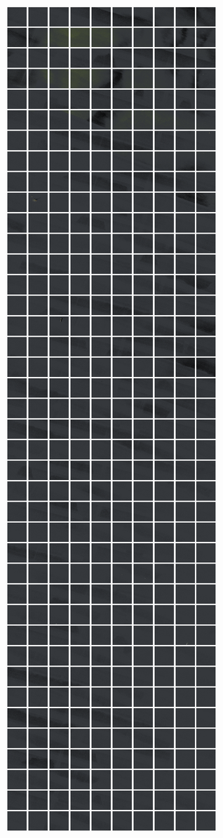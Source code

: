 <html>
<div>
<img src="https://github.com/HakkaTjakka/NL_TILE_MAP/blob/main/18/628/-1066/r.6280.-10660.png" height="44" width="44">
<img src="https://github.com/HakkaTjakka/NL_TILE_MAP/blob/main/18/628/-1066/r.6281.-10660.png" height="44" width="44">
<img src="https://github.com/HakkaTjakka/NL_TILE_MAP/blob/main/18/628/-1066/r.6282.-10660.png" height="44" width="44">
<img src="https://github.com/HakkaTjakka/NL_TILE_MAP/blob/main/18/628/-1066/r.6283.-10660.png" height="44" width="44">
<img src="https://github.com/HakkaTjakka/NL_TILE_MAP/blob/main/18/628/-1066/r.6284.-10660.png" height="44" width="44">
<img src="https://github.com/HakkaTjakka/NL_TILE_MAP/blob/main/18/628/-1066/r.6285.-10660.png" height="44" width="44">
<img src="https://github.com/HakkaTjakka/NL_TILE_MAP/blob/main/18/628/-1066/r.6286.-10660.png" height="44" width="44">
<img src="https://github.com/HakkaTjakka/NL_TILE_MAP/blob/main/18/628/-1066/r.6287.-10660.png" height="44" width="44">
<img src="https://github.com/HakkaTjakka/NL_TILE_MAP/blob/main/18/628/-1066/r.6288.-10660.png" height="44" width="44">
<img src="https://github.com/HakkaTjakka/NL_TILE_MAP/blob/main/18/628/-1066/r.6289.-10660.png" height="44" width="44">
<img src="https://github.com/HakkaTjakka/NL_TILE_MAP/blob/main/18/629/-1066/r.6290.-10660.png" height="44" width="44">
<img src="https://github.com/HakkaTjakka/NL_TILE_MAP/blob/main/18/629/-1066/r.6291.-10660.png" height="44" width="44">
<img src="https://github.com/HakkaTjakka/NL_TILE_MAP/blob/main/18/629/-1066/r.6292.-10660.png" height="44" width="44">
<img src="https://github.com/HakkaTjakka/NL_TILE_MAP/blob/main/18/629/-1066/r.6293.-10660.png" height="44" width="44">
<img src="https://github.com/HakkaTjakka/NL_TILE_MAP/blob/main/18/629/-1066/r.6294.-10660.png" height="44" width="44">
<img src="https://github.com/HakkaTjakka/NL_TILE_MAP/blob/main/18/629/-1066/r.6295.-10660.png" height="44" width="44">
<img src="https://github.com/HakkaTjakka/NL_TILE_MAP/blob/main/18/629/-1066/r.6296.-10660.png" height="44" width="44">
<img src="https://github.com/HakkaTjakka/NL_TILE_MAP/blob/main/18/629/-1066/r.6297.-10660.png" height="44" width="44">
<img src="https://github.com/HakkaTjakka/NL_TILE_MAP/blob/main/18/629/-1066/r.6298.-10660.png" height="44" width="44">
<img src="https://github.com/HakkaTjakka/NL_TILE_MAP/blob/main/18/629/-1066/r.6299.-10660.png" height="44" width="44">
<br>
<img src="https://github.com/HakkaTjakka/NL_TILE_MAP/blob/main/18/628/-1066/r.6280.-10659.png" height="44" width="44">
<img src="https://github.com/HakkaTjakka/NL_TILE_MAP/blob/main/18/628/-1066/r.6281.-10659.png" height="44" width="44">
<img src="https://github.com/HakkaTjakka/NL_TILE_MAP/blob/main/18/628/-1066/r.6282.-10659.png" height="44" width="44">
<img src="https://github.com/HakkaTjakka/NL_TILE_MAP/blob/main/18/628/-1066/r.6283.-10659.png" height="44" width="44">
<img src="https://github.com/HakkaTjakka/NL_TILE_MAP/blob/main/18/628/-1066/r.6284.-10659.png" height="44" width="44">
<img src="https://github.com/HakkaTjakka/NL_TILE_MAP/blob/main/18/628/-1066/r.6285.-10659.png" height="44" width="44">
<img src="https://github.com/HakkaTjakka/NL_TILE_MAP/blob/main/18/628/-1066/r.6286.-10659.png" height="44" width="44">
<img src="https://github.com/HakkaTjakka/NL_TILE_MAP/blob/main/18/628/-1066/r.6287.-10659.png" height="44" width="44">
<img src="https://github.com/HakkaTjakka/NL_TILE_MAP/blob/main/18/628/-1066/r.6288.-10659.png" height="44" width="44">
<img src="https://github.com/HakkaTjakka/NL_TILE_MAP/blob/main/18/628/-1066/r.6289.-10659.png" height="44" width="44">
<img src="https://github.com/HakkaTjakka/NL_TILE_MAP/blob/main/18/629/-1066/r.6290.-10659.png" height="44" width="44">
<img src="https://github.com/HakkaTjakka/NL_TILE_MAP/blob/main/18/629/-1066/r.6291.-10659.png" height="44" width="44">
<img src="https://github.com/HakkaTjakka/NL_TILE_MAP/blob/main/18/629/-1066/r.6292.-10659.png" height="44" width="44">
<img src="https://github.com/HakkaTjakka/NL_TILE_MAP/blob/main/18/629/-1066/r.6293.-10659.png" height="44" width="44">
<img src="https://github.com/HakkaTjakka/NL_TILE_MAP/blob/main/18/629/-1066/r.6294.-10659.png" height="44" width="44">
<img src="https://github.com/HakkaTjakka/NL_TILE_MAP/blob/main/18/629/-1066/r.6295.-10659.png" height="44" width="44">
<img src="https://github.com/HakkaTjakka/NL_TILE_MAP/blob/main/18/629/-1066/r.6296.-10659.png" height="44" width="44">
<img src="https://github.com/HakkaTjakka/NL_TILE_MAP/blob/main/18/629/-1066/r.6297.-10659.png" height="44" width="44">
<img src="https://github.com/HakkaTjakka/NL_TILE_MAP/blob/main/18/629/-1066/r.6298.-10659.png" height="44" width="44">
<img src="https://github.com/HakkaTjakka/NL_TILE_MAP/blob/main/18/629/-1066/r.6299.-10659.png" height="44" width="44">
<br>
<img src="https://github.com/HakkaTjakka/NL_TILE_MAP/blob/main/18/628/-1066/r.6280.-10658.png" height="44" width="44">
<img src="https://github.com/HakkaTjakka/NL_TILE_MAP/blob/main/18/628/-1066/r.6281.-10658.png" height="44" width="44">
<img src="https://github.com/HakkaTjakka/NL_TILE_MAP/blob/main/18/628/-1066/r.6282.-10658.png" height="44" width="44">
<img src="https://github.com/HakkaTjakka/NL_TILE_MAP/blob/main/18/628/-1066/r.6283.-10658.png" height="44" width="44">
<img src="https://github.com/HakkaTjakka/NL_TILE_MAP/blob/main/18/628/-1066/r.6284.-10658.png" height="44" width="44">
<img src="https://github.com/HakkaTjakka/NL_TILE_MAP/blob/main/18/628/-1066/r.6285.-10658.png" height="44" width="44">
<img src="https://github.com/HakkaTjakka/NL_TILE_MAP/blob/main/18/628/-1066/r.6286.-10658.png" height="44" width="44">
<img src="https://github.com/HakkaTjakka/NL_TILE_MAP/blob/main/18/628/-1066/r.6287.-10658.png" height="44" width="44">
<img src="https://github.com/HakkaTjakka/NL_TILE_MAP/blob/main/18/628/-1066/r.6288.-10658.png" height="44" width="44">
<img src="https://github.com/HakkaTjakka/NL_TILE_MAP/blob/main/18/628/-1066/r.6289.-10658.png" height="44" width="44">
<img src="https://github.com/HakkaTjakka/NL_TILE_MAP/blob/main/18/629/-1066/r.6290.-10658.png" height="44" width="44">
<img src="https://github.com/HakkaTjakka/NL_TILE_MAP/blob/main/18/629/-1066/r.6291.-10658.png" height="44" width="44">
<img src="https://github.com/HakkaTjakka/NL_TILE_MAP/blob/main/18/629/-1066/r.6292.-10658.png" height="44" width="44">
<img src="https://github.com/HakkaTjakka/NL_TILE_MAP/blob/main/18/629/-1066/r.6293.-10658.png" height="44" width="44">
<img src="https://github.com/HakkaTjakka/NL_TILE_MAP/blob/main/18/629/-1066/r.6294.-10658.png" height="44" width="44">
<img src="https://github.com/HakkaTjakka/NL_TILE_MAP/blob/main/18/629/-1066/r.6295.-10658.png" height="44" width="44">
<img src="https://github.com/HakkaTjakka/NL_TILE_MAP/blob/main/18/629/-1066/r.6296.-10658.png" height="44" width="44">
<img src="https://github.com/HakkaTjakka/NL_TILE_MAP/blob/main/18/629/-1066/r.6297.-10658.png" height="44" width="44">
<img src="https://github.com/HakkaTjakka/NL_TILE_MAP/blob/main/18/629/-1066/r.6298.-10658.png" height="44" width="44">
<img src="https://github.com/HakkaTjakka/NL_TILE_MAP/blob/main/18/629/-1066/r.6299.-10658.png" height="44" width="44">
<br>
<img src="https://github.com/HakkaTjakka/NL_TILE_MAP/blob/main/18/628/-1066/r.6280.-10657.png" height="44" width="44">
<img src="https://github.com/HakkaTjakka/NL_TILE_MAP/blob/main/18/628/-1066/r.6281.-10657.png" height="44" width="44">
<img src="https://github.com/HakkaTjakka/NL_TILE_MAP/blob/main/18/628/-1066/r.6282.-10657.png" height="44" width="44">
<img src="https://github.com/HakkaTjakka/NL_TILE_MAP/blob/main/18/628/-1066/r.6283.-10657.png" height="44" width="44">
<img src="https://github.com/HakkaTjakka/NL_TILE_MAP/blob/main/18/628/-1066/r.6284.-10657.png" height="44" width="44">
<img src="https://github.com/HakkaTjakka/NL_TILE_MAP/blob/main/18/628/-1066/r.6285.-10657.png" height="44" width="44">
<img src="https://github.com/HakkaTjakka/NL_TILE_MAP/blob/main/18/628/-1066/r.6286.-10657.png" height="44" width="44">
<img src="https://github.com/HakkaTjakka/NL_TILE_MAP/blob/main/18/628/-1066/r.6287.-10657.png" height="44" width="44">
<img src="https://github.com/HakkaTjakka/NL_TILE_MAP/blob/main/18/628/-1066/r.6288.-10657.png" height="44" width="44">
<img src="https://github.com/HakkaTjakka/NL_TILE_MAP/blob/main/18/628/-1066/r.6289.-10657.png" height="44" width="44">
<img src="https://github.com/HakkaTjakka/NL_TILE_MAP/blob/main/18/629/-1066/r.6290.-10657.png" height="44" width="44">
<img src="https://github.com/HakkaTjakka/NL_TILE_MAP/blob/main/18/629/-1066/r.6291.-10657.png" height="44" width="44">
<img src="https://github.com/HakkaTjakka/NL_TILE_MAP/blob/main/18/629/-1066/r.6292.-10657.png" height="44" width="44">
<img src="https://github.com/HakkaTjakka/NL_TILE_MAP/blob/main/18/629/-1066/r.6293.-10657.png" height="44" width="44">
<img src="https://github.com/HakkaTjakka/NL_TILE_MAP/blob/main/18/629/-1066/r.6294.-10657.png" height="44" width="44">
<img src="https://github.com/HakkaTjakka/NL_TILE_MAP/blob/main/18/629/-1066/r.6295.-10657.png" height="44" width="44">
<img src="https://github.com/HakkaTjakka/NL_TILE_MAP/blob/main/18/629/-1066/r.6296.-10657.png" height="44" width="44">
<img src="https://github.com/HakkaTjakka/NL_TILE_MAP/blob/main/18/629/-1066/r.6297.-10657.png" height="44" width="44">
<img src="https://github.com/HakkaTjakka/NL_TILE_MAP/blob/main/18/629/-1066/r.6298.-10657.png" height="44" width="44">
<img src="https://github.com/HakkaTjakka/NL_TILE_MAP/blob/main/18/629/-1066/r.6299.-10657.png" height="44" width="44">
<br>
<img src="https://github.com/HakkaTjakka/NL_TILE_MAP/blob/main/18/628/-1066/r.6280.-10656.png" height="44" width="44">
<img src="https://github.com/HakkaTjakka/NL_TILE_MAP/blob/main/18/628/-1066/r.6281.-10656.png" height="44" width="44">
<img src="https://github.com/HakkaTjakka/NL_TILE_MAP/blob/main/18/628/-1066/r.6282.-10656.png" height="44" width="44">
<img src="https://github.com/HakkaTjakka/NL_TILE_MAP/blob/main/18/628/-1066/r.6283.-10656.png" height="44" width="44">
<img src="https://github.com/HakkaTjakka/NL_TILE_MAP/blob/main/18/628/-1066/r.6284.-10656.png" height="44" width="44">
<img src="https://github.com/HakkaTjakka/NL_TILE_MAP/blob/main/18/628/-1066/r.6285.-10656.png" height="44" width="44">
<img src="https://github.com/HakkaTjakka/NL_TILE_MAP/blob/main/18/628/-1066/r.6286.-10656.png" height="44" width="44">
<img src="https://github.com/HakkaTjakka/NL_TILE_MAP/blob/main/18/628/-1066/r.6287.-10656.png" height="44" width="44">
<img src="https://github.com/HakkaTjakka/NL_TILE_MAP/blob/main/18/628/-1066/r.6288.-10656.png" height="44" width="44">
<img src="https://github.com/HakkaTjakka/NL_TILE_MAP/blob/main/18/628/-1066/r.6289.-10656.png" height="44" width="44">
<img src="https://github.com/HakkaTjakka/NL_TILE_MAP/blob/main/18/629/-1066/r.6290.-10656.png" height="44" width="44">
<img src="https://github.com/HakkaTjakka/NL_TILE_MAP/blob/main/18/629/-1066/r.6291.-10656.png" height="44" width="44">
<img src="https://github.com/HakkaTjakka/NL_TILE_MAP/blob/main/18/629/-1066/r.6292.-10656.png" height="44" width="44">
<img src="https://github.com/HakkaTjakka/NL_TILE_MAP/blob/main/18/629/-1066/r.6293.-10656.png" height="44" width="44">
<img src="https://github.com/HakkaTjakka/NL_TILE_MAP/blob/main/18/629/-1066/r.6294.-10656.png" height="44" width="44">
<img src="https://github.com/HakkaTjakka/NL_TILE_MAP/blob/main/18/629/-1066/r.6295.-10656.png" height="44" width="44">
<img src="https://github.com/HakkaTjakka/NL_TILE_MAP/blob/main/18/629/-1066/r.6296.-10656.png" height="44" width="44">
<img src="https://github.com/HakkaTjakka/NL_TILE_MAP/blob/main/18/629/-1066/r.6297.-10656.png" height="44" width="44">
<img src="https://github.com/HakkaTjakka/NL_TILE_MAP/blob/main/18/629/-1066/r.6298.-10656.png" height="44" width="44">
<img src="https://github.com/HakkaTjakka/NL_TILE_MAP/blob/main/18/629/-1066/r.6299.-10656.png" height="44" width="44">
<br>
<img src="https://github.com/HakkaTjakka/NL_TILE_MAP/blob/main/18/628/-1066/r.6280.-10655.png" height="44" width="44">
<img src="https://github.com/HakkaTjakka/NL_TILE_MAP/blob/main/18/628/-1066/r.6281.-10655.png" height="44" width="44">
<img src="https://github.com/HakkaTjakka/NL_TILE_MAP/blob/main/18/628/-1066/r.6282.-10655.png" height="44" width="44">
<img src="https://github.com/HakkaTjakka/NL_TILE_MAP/blob/main/18/628/-1066/r.6283.-10655.png" height="44" width="44">
<img src="https://github.com/HakkaTjakka/NL_TILE_MAP/blob/main/18/628/-1066/r.6284.-10655.png" height="44" width="44">
<img src="https://github.com/HakkaTjakka/NL_TILE_MAP/blob/main/18/628/-1066/r.6285.-10655.png" height="44" width="44">
<img src="https://github.com/HakkaTjakka/NL_TILE_MAP/blob/main/18/628/-1066/r.6286.-10655.png" height="44" width="44">
<img src="https://github.com/HakkaTjakka/NL_TILE_MAP/blob/main/18/628/-1066/r.6287.-10655.png" height="44" width="44">
<img src="https://github.com/HakkaTjakka/NL_TILE_MAP/blob/main/18/628/-1066/r.6288.-10655.png" height="44" width="44">
<img src="https://github.com/HakkaTjakka/NL_TILE_MAP/blob/main/18/628/-1066/r.6289.-10655.png" height="44" width="44">
<img src="https://github.com/HakkaTjakka/NL_TILE_MAP/blob/main/18/629/-1066/r.6290.-10655.png" height="44" width="44">
<img src="https://github.com/HakkaTjakka/NL_TILE_MAP/blob/main/18/629/-1066/r.6291.-10655.png" height="44" width="44">
<img src="https://github.com/HakkaTjakka/NL_TILE_MAP/blob/main/18/629/-1066/r.6292.-10655.png" height="44" width="44">
<img src="https://github.com/HakkaTjakka/NL_TILE_MAP/blob/main/18/629/-1066/r.6293.-10655.png" height="44" width="44">
<img src="https://github.com/HakkaTjakka/NL_TILE_MAP/blob/main/18/629/-1066/r.6294.-10655.png" height="44" width="44">
<img src="https://github.com/HakkaTjakka/NL_TILE_MAP/blob/main/18/629/-1066/r.6295.-10655.png" height="44" width="44">
<img src="https://github.com/HakkaTjakka/NL_TILE_MAP/blob/main/18/629/-1066/r.6296.-10655.png" height="44" width="44">
<img src="https://github.com/HakkaTjakka/NL_TILE_MAP/blob/main/18/629/-1066/r.6297.-10655.png" height="44" width="44">
<img src="https://github.com/HakkaTjakka/NL_TILE_MAP/blob/main/18/629/-1066/r.6298.-10655.png" height="44" width="44">
<img src="https://github.com/HakkaTjakka/NL_TILE_MAP/blob/main/18/629/-1066/r.6299.-10655.png" height="44" width="44">
<br>
<img src="https://github.com/HakkaTjakka/NL_TILE_MAP/blob/main/18/628/-1066/r.6280.-10654.png" height="44" width="44">
<img src="https://github.com/HakkaTjakka/NL_TILE_MAP/blob/main/18/628/-1066/r.6281.-10654.png" height="44" width="44">
<img src="https://github.com/HakkaTjakka/NL_TILE_MAP/blob/main/18/628/-1066/r.6282.-10654.png" height="44" width="44">
<img src="https://github.com/HakkaTjakka/NL_TILE_MAP/blob/main/18/628/-1066/r.6283.-10654.png" height="44" width="44">
<img src="https://github.com/HakkaTjakka/NL_TILE_MAP/blob/main/18/628/-1066/r.6284.-10654.png" height="44" width="44">
<img src="https://github.com/HakkaTjakka/NL_TILE_MAP/blob/main/18/628/-1066/r.6285.-10654.png" height="44" width="44">
<img src="https://github.com/HakkaTjakka/NL_TILE_MAP/blob/main/18/628/-1066/r.6286.-10654.png" height="44" width="44">
<img src="https://github.com/HakkaTjakka/NL_TILE_MAP/blob/main/18/628/-1066/r.6287.-10654.png" height="44" width="44">
<img src="https://github.com/HakkaTjakka/NL_TILE_MAP/blob/main/18/628/-1066/r.6288.-10654.png" height="44" width="44">
<img src="https://github.com/HakkaTjakka/NL_TILE_MAP/blob/main/18/628/-1066/r.6289.-10654.png" height="44" width="44">
<img src="https://github.com/HakkaTjakka/NL_TILE_MAP/blob/main/18/629/-1066/r.6290.-10654.png" height="44" width="44">
<img src="https://github.com/HakkaTjakka/NL_TILE_MAP/blob/main/18/629/-1066/r.6291.-10654.png" height="44" width="44">
<img src="https://github.com/HakkaTjakka/NL_TILE_MAP/blob/main/18/629/-1066/r.6292.-10654.png" height="44" width="44">
<img src="https://github.com/HakkaTjakka/NL_TILE_MAP/blob/main/18/629/-1066/r.6293.-10654.png" height="44" width="44">
<img src="https://github.com/HakkaTjakka/NL_TILE_MAP/blob/main/18/629/-1066/r.6294.-10654.png" height="44" width="44">
<img src="https://github.com/HakkaTjakka/NL_TILE_MAP/blob/main/18/629/-1066/r.6295.-10654.png" height="44" width="44">
<img src="https://github.com/HakkaTjakka/NL_TILE_MAP/blob/main/18/629/-1066/r.6296.-10654.png" height="44" width="44">
<img src="https://github.com/HakkaTjakka/NL_TILE_MAP/blob/main/18/629/-1066/r.6297.-10654.png" height="44" width="44">
<img src="https://github.com/HakkaTjakka/NL_TILE_MAP/blob/main/18/629/-1066/r.6298.-10654.png" height="44" width="44">
<img src="https://github.com/HakkaTjakka/NL_TILE_MAP/blob/main/18/629/-1066/r.6299.-10654.png" height="44" width="44">
<br>
<img src="https://github.com/HakkaTjakka/NL_TILE_MAP/blob/main/18/628/-1066/r.6280.-10653.png" height="44" width="44">
<img src="https://github.com/HakkaTjakka/NL_TILE_MAP/blob/main/18/628/-1066/r.6281.-10653.png" height="44" width="44">
<img src="https://github.com/HakkaTjakka/NL_TILE_MAP/blob/main/18/628/-1066/r.6282.-10653.png" height="44" width="44">
<img src="https://github.com/HakkaTjakka/NL_TILE_MAP/blob/main/18/628/-1066/r.6283.-10653.png" height="44" width="44">
<img src="https://github.com/HakkaTjakka/NL_TILE_MAP/blob/main/18/628/-1066/r.6284.-10653.png" height="44" width="44">
<img src="https://github.com/HakkaTjakka/NL_TILE_MAP/blob/main/18/628/-1066/r.6285.-10653.png" height="44" width="44">
<img src="https://github.com/HakkaTjakka/NL_TILE_MAP/blob/main/18/628/-1066/r.6286.-10653.png" height="44" width="44">
<img src="https://github.com/HakkaTjakka/NL_TILE_MAP/blob/main/18/628/-1066/r.6287.-10653.png" height="44" width="44">
<img src="https://github.com/HakkaTjakka/NL_TILE_MAP/blob/main/18/628/-1066/r.6288.-10653.png" height="44" width="44">
<img src="https://github.com/HakkaTjakka/NL_TILE_MAP/blob/main/18/628/-1066/r.6289.-10653.png" height="44" width="44">
<img src="https://github.com/HakkaTjakka/NL_TILE_MAP/blob/main/18/629/-1066/r.6290.-10653.png" height="44" width="44">
<img src="https://github.com/HakkaTjakka/NL_TILE_MAP/blob/main/18/629/-1066/r.6291.-10653.png" height="44" width="44">
<img src="https://github.com/HakkaTjakka/NL_TILE_MAP/blob/main/18/629/-1066/r.6292.-10653.png" height="44" width="44">
<img src="https://github.com/HakkaTjakka/NL_TILE_MAP/blob/main/18/629/-1066/r.6293.-10653.png" height="44" width="44">
<img src="https://github.com/HakkaTjakka/NL_TILE_MAP/blob/main/18/629/-1066/r.6294.-10653.png" height="44" width="44">
<img src="https://github.com/HakkaTjakka/NL_TILE_MAP/blob/main/18/629/-1066/r.6295.-10653.png" height="44" width="44">
<img src="https://github.com/HakkaTjakka/NL_TILE_MAP/blob/main/18/629/-1066/r.6296.-10653.png" height="44" width="44">
<img src="https://github.com/HakkaTjakka/NL_TILE_MAP/blob/main/18/629/-1066/r.6297.-10653.png" height="44" width="44">
<img src="https://github.com/HakkaTjakka/NL_TILE_MAP/blob/main/18/629/-1066/r.6298.-10653.png" height="44" width="44">
<img src="https://github.com/HakkaTjakka/NL_TILE_MAP/blob/main/18/629/-1066/r.6299.-10653.png" height="44" width="44">
<br>
<img src="https://github.com/HakkaTjakka/NL_TILE_MAP/blob/main/18/628/-1066/r.6280.-10652.png" height="44" width="44">
<img src="https://github.com/HakkaTjakka/NL_TILE_MAP/blob/main/18/628/-1066/r.6281.-10652.png" height="44" width="44">
<img src="https://github.com/HakkaTjakka/NL_TILE_MAP/blob/main/18/628/-1066/r.6282.-10652.png" height="44" width="44">
<img src="https://github.com/HakkaTjakka/NL_TILE_MAP/blob/main/18/628/-1066/r.6283.-10652.png" height="44" width="44">
<img src="https://github.com/HakkaTjakka/NL_TILE_MAP/blob/main/18/628/-1066/r.6284.-10652.png" height="44" width="44">
<img src="https://github.com/HakkaTjakka/NL_TILE_MAP/blob/main/18/628/-1066/r.6285.-10652.png" height="44" width="44">
<img src="https://github.com/HakkaTjakka/NL_TILE_MAP/blob/main/18/628/-1066/r.6286.-10652.png" height="44" width="44">
<img src="https://github.com/HakkaTjakka/NL_TILE_MAP/blob/main/18/628/-1066/r.6287.-10652.png" height="44" width="44">
<img src="https://github.com/HakkaTjakka/NL_TILE_MAP/blob/main/18/628/-1066/r.6288.-10652.png" height="44" width="44">
<img src="https://github.com/HakkaTjakka/NL_TILE_MAP/blob/main/18/628/-1066/r.6289.-10652.png" height="44" width="44">
<img src="https://github.com/HakkaTjakka/NL_TILE_MAP/blob/main/18/629/-1066/r.6290.-10652.png" height="44" width="44">
<img src="https://github.com/HakkaTjakka/NL_TILE_MAP/blob/main/18/629/-1066/r.6291.-10652.png" height="44" width="44">
<img src="https://github.com/HakkaTjakka/NL_TILE_MAP/blob/main/18/629/-1066/r.6292.-10652.png" height="44" width="44">
<img src="https://github.com/HakkaTjakka/NL_TILE_MAP/blob/main/18/629/-1066/r.6293.-10652.png" height="44" width="44">
<img src="https://github.com/HakkaTjakka/NL_TILE_MAP/blob/main/18/629/-1066/r.6294.-10652.png" height="44" width="44">
<img src="https://github.com/HakkaTjakka/NL_TILE_MAP/blob/main/18/629/-1066/r.6295.-10652.png" height="44" width="44">
<img src="https://github.com/HakkaTjakka/NL_TILE_MAP/blob/main/18/629/-1066/r.6296.-10652.png" height="44" width="44">
<img src="https://github.com/HakkaTjakka/NL_TILE_MAP/blob/main/18/629/-1066/r.6297.-10652.png" height="44" width="44">
<img src="https://github.com/HakkaTjakka/NL_TILE_MAP/blob/main/18/629/-1066/r.6298.-10652.png" height="44" width="44">
<img src="https://github.com/HakkaTjakka/NL_TILE_MAP/blob/main/18/629/-1066/r.6299.-10652.png" height="44" width="44">
<br>
<img src="https://github.com/HakkaTjakka/NL_TILE_MAP/blob/main/18/628/-1066/r.6280.-10651.png" height="44" width="44">
<img src="https://github.com/HakkaTjakka/NL_TILE_MAP/blob/main/18/628/-1066/r.6281.-10651.png" height="44" width="44">
<img src="https://github.com/HakkaTjakka/NL_TILE_MAP/blob/main/18/628/-1066/r.6282.-10651.png" height="44" width="44">
<img src="https://github.com/HakkaTjakka/NL_TILE_MAP/blob/main/18/628/-1066/r.6283.-10651.png" height="44" width="44">
<img src="https://github.com/HakkaTjakka/NL_TILE_MAP/blob/main/18/628/-1066/r.6284.-10651.png" height="44" width="44">
<img src="https://github.com/HakkaTjakka/NL_TILE_MAP/blob/main/18/628/-1066/r.6285.-10651.png" height="44" width="44">
<img src="https://github.com/HakkaTjakka/NL_TILE_MAP/blob/main/18/628/-1066/r.6286.-10651.png" height="44" width="44">
<img src="https://github.com/HakkaTjakka/NL_TILE_MAP/blob/main/18/628/-1066/r.6287.-10651.png" height="44" width="44">
<img src="https://github.com/HakkaTjakka/NL_TILE_MAP/blob/main/18/628/-1066/r.6288.-10651.png" height="44" width="44">
<img src="https://github.com/HakkaTjakka/NL_TILE_MAP/blob/main/18/628/-1066/r.6289.-10651.png" height="44" width="44">
<img src="https://github.com/HakkaTjakka/NL_TILE_MAP/blob/main/18/629/-1066/r.6290.-10651.png" height="44" width="44">
<img src="https://github.com/HakkaTjakka/NL_TILE_MAP/blob/main/18/629/-1066/r.6291.-10651.png" height="44" width="44">
<img src="https://github.com/HakkaTjakka/NL_TILE_MAP/blob/main/18/629/-1066/r.6292.-10651.png" height="44" width="44">
<img src="https://github.com/HakkaTjakka/NL_TILE_MAP/blob/main/18/629/-1066/r.6293.-10651.png" height="44" width="44">
<img src="https://github.com/HakkaTjakka/NL_TILE_MAP/blob/main/18/629/-1066/r.6294.-10651.png" height="44" width="44">
<img src="https://github.com/HakkaTjakka/NL_TILE_MAP/blob/main/18/629/-1066/r.6295.-10651.png" height="44" width="44">
<img src="https://github.com/HakkaTjakka/NL_TILE_MAP/blob/main/18/629/-1066/r.6296.-10651.png" height="44" width="44">
<img src="https://github.com/HakkaTjakka/NL_TILE_MAP/blob/main/18/629/-1066/r.6297.-10651.png" height="44" width="44">
<img src="https://github.com/HakkaTjakka/NL_TILE_MAP/blob/main/18/629/-1066/r.6298.-10651.png" height="44" width="44">
<img src="https://github.com/HakkaTjakka/NL_TILE_MAP/blob/main/18/629/-1066/r.6299.-10651.png" height="44" width="44">
<br>
<img src="https://github.com/HakkaTjakka/NL_TILE_MAP/blob/main/18/628/-1065/r.6280.-10650.png" height="44" width="44">
<img src="https://github.com/HakkaTjakka/NL_TILE_MAP/blob/main/18/628/-1065/r.6281.-10650.png" height="44" width="44">
<img src="https://github.com/HakkaTjakka/NL_TILE_MAP/blob/main/18/628/-1065/r.6282.-10650.png" height="44" width="44">
<img src="https://github.com/HakkaTjakka/NL_TILE_MAP/blob/main/18/628/-1065/r.6283.-10650.png" height="44" width="44">
<img src="https://github.com/HakkaTjakka/NL_TILE_MAP/blob/main/18/628/-1065/r.6284.-10650.png" height="44" width="44">
<img src="https://github.com/HakkaTjakka/NL_TILE_MAP/blob/main/18/628/-1065/r.6285.-10650.png" height="44" width="44">
<img src="https://github.com/HakkaTjakka/NL_TILE_MAP/blob/main/18/628/-1065/r.6286.-10650.png" height="44" width="44">
<img src="https://github.com/HakkaTjakka/NL_TILE_MAP/blob/main/18/628/-1065/r.6287.-10650.png" height="44" width="44">
<img src="https://github.com/HakkaTjakka/NL_TILE_MAP/blob/main/18/628/-1065/r.6288.-10650.png" height="44" width="44">
<img src="https://github.com/HakkaTjakka/NL_TILE_MAP/blob/main/18/628/-1065/r.6289.-10650.png" height="44" width="44">
<img src="https://github.com/HakkaTjakka/NL_TILE_MAP/blob/main/18/629/-1065/r.6290.-10650.png" height="44" width="44">
<img src="https://github.com/HakkaTjakka/NL_TILE_MAP/blob/main/18/629/-1065/r.6291.-10650.png" height="44" width="44">
<img src="https://github.com/HakkaTjakka/NL_TILE_MAP/blob/main/18/629/-1065/r.6292.-10650.png" height="44" width="44">
<img src="https://github.com/HakkaTjakka/NL_TILE_MAP/blob/main/18/629/-1065/r.6293.-10650.png" height="44" width="44">
<img src="https://github.com/HakkaTjakka/NL_TILE_MAP/blob/main/18/629/-1065/r.6294.-10650.png" height="44" width="44">
<img src="https://github.com/HakkaTjakka/NL_TILE_MAP/blob/main/18/629/-1065/r.6295.-10650.png" height="44" width="44">
<img src="https://github.com/HakkaTjakka/NL_TILE_MAP/blob/main/18/629/-1065/r.6296.-10650.png" height="44" width="44">
<img src="https://github.com/HakkaTjakka/NL_TILE_MAP/blob/main/18/629/-1065/r.6297.-10650.png" height="44" width="44">
<img src="https://github.com/HakkaTjakka/NL_TILE_MAP/blob/main/18/629/-1065/r.6298.-10650.png" height="44" width="44">
<img src="https://github.com/HakkaTjakka/NL_TILE_MAP/blob/main/18/629/-1065/r.6299.-10650.png" height="44" width="44">
<br>
<img src="https://github.com/HakkaTjakka/NL_TILE_MAP/blob/main/18/628/-1065/r.6280.-10649.png" height="44" width="44">
<img src="https://github.com/HakkaTjakka/NL_TILE_MAP/blob/main/18/628/-1065/r.6281.-10649.png" height="44" width="44">
<img src="https://github.com/HakkaTjakka/NL_TILE_MAP/blob/main/18/628/-1065/r.6282.-10649.png" height="44" width="44">
<img src="https://github.com/HakkaTjakka/NL_TILE_MAP/blob/main/18/628/-1065/r.6283.-10649.png" height="44" width="44">
<img src="https://github.com/HakkaTjakka/NL_TILE_MAP/blob/main/18/628/-1065/r.6284.-10649.png" height="44" width="44">
<img src="https://github.com/HakkaTjakka/NL_TILE_MAP/blob/main/18/628/-1065/r.6285.-10649.png" height="44" width="44">
<img src="https://github.com/HakkaTjakka/NL_TILE_MAP/blob/main/18/628/-1065/r.6286.-10649.png" height="44" width="44">
<img src="https://github.com/HakkaTjakka/NL_TILE_MAP/blob/main/18/628/-1065/r.6287.-10649.png" height="44" width="44">
<img src="https://github.com/HakkaTjakka/NL_TILE_MAP/blob/main/18/628/-1065/r.6288.-10649.png" height="44" width="44">
<img src="https://github.com/HakkaTjakka/NL_TILE_MAP/blob/main/18/628/-1065/r.6289.-10649.png" height="44" width="44">
<img src="https://github.com/HakkaTjakka/NL_TILE_MAP/blob/main/18/629/-1065/r.6290.-10649.png" height="44" width="44">
<img src="https://github.com/HakkaTjakka/NL_TILE_MAP/blob/main/18/629/-1065/r.6291.-10649.png" height="44" width="44">
<img src="https://github.com/HakkaTjakka/NL_TILE_MAP/blob/main/18/629/-1065/r.6292.-10649.png" height="44" width="44">
<img src="https://github.com/HakkaTjakka/NL_TILE_MAP/blob/main/18/629/-1065/r.6293.-10649.png" height="44" width="44">
<img src="https://github.com/HakkaTjakka/NL_TILE_MAP/blob/main/18/629/-1065/r.6294.-10649.png" height="44" width="44">
<img src="https://github.com/HakkaTjakka/NL_TILE_MAP/blob/main/18/629/-1065/r.6295.-10649.png" height="44" width="44">
<img src="https://github.com/HakkaTjakka/NL_TILE_MAP/blob/main/18/629/-1065/r.6296.-10649.png" height="44" width="44">
<img src="https://github.com/HakkaTjakka/NL_TILE_MAP/blob/main/18/629/-1065/r.6297.-10649.png" height="44" width="44">
<img src="https://github.com/HakkaTjakka/NL_TILE_MAP/blob/main/18/629/-1065/r.6298.-10649.png" height="44" width="44">
<img src="https://github.com/HakkaTjakka/NL_TILE_MAP/blob/main/18/629/-1065/r.6299.-10649.png" height="44" width="44">
<br>
<img src="https://github.com/HakkaTjakka/NL_TILE_MAP/blob/main/18/628/-1065/r.6280.-10648.png" height="44" width="44">
<img src="https://github.com/HakkaTjakka/NL_TILE_MAP/blob/main/18/628/-1065/r.6281.-10648.png" height="44" width="44">
<img src="https://github.com/HakkaTjakka/NL_TILE_MAP/blob/main/18/628/-1065/r.6282.-10648.png" height="44" width="44">
<img src="https://github.com/HakkaTjakka/NL_TILE_MAP/blob/main/18/628/-1065/r.6283.-10648.png" height="44" width="44">
<img src="https://github.com/HakkaTjakka/NL_TILE_MAP/blob/main/18/628/-1065/r.6284.-10648.png" height="44" width="44">
<img src="https://github.com/HakkaTjakka/NL_TILE_MAP/blob/main/18/628/-1065/r.6285.-10648.png" height="44" width="44">
<img src="https://github.com/HakkaTjakka/NL_TILE_MAP/blob/main/18/628/-1065/r.6286.-10648.png" height="44" width="44">
<img src="https://github.com/HakkaTjakka/NL_TILE_MAP/blob/main/18/628/-1065/r.6287.-10648.png" height="44" width="44">
<img src="https://github.com/HakkaTjakka/NL_TILE_MAP/blob/main/18/628/-1065/r.6288.-10648.png" height="44" width="44">
<img src="https://github.com/HakkaTjakka/NL_TILE_MAP/blob/main/18/628/-1065/r.6289.-10648.png" height="44" width="44">
<img src="https://github.com/HakkaTjakka/NL_TILE_MAP/blob/main/18/629/-1065/r.6290.-10648.png" height="44" width="44">
<img src="https://github.com/HakkaTjakka/NL_TILE_MAP/blob/main/18/629/-1065/r.6291.-10648.png" height="44" width="44">
<img src="https://github.com/HakkaTjakka/NL_TILE_MAP/blob/main/18/629/-1065/r.6292.-10648.png" height="44" width="44">
<img src="https://github.com/HakkaTjakka/NL_TILE_MAP/blob/main/18/629/-1065/r.6293.-10648.png" height="44" width="44">
<img src="https://github.com/HakkaTjakka/NL_TILE_MAP/blob/main/18/629/-1065/r.6294.-10648.png" height="44" width="44">
<img src="https://github.com/HakkaTjakka/NL_TILE_MAP/blob/main/18/629/-1065/r.6295.-10648.png" height="44" width="44">
<img src="https://github.com/HakkaTjakka/NL_TILE_MAP/blob/main/18/629/-1065/r.6296.-10648.png" height="44" width="44">
<img src="https://github.com/HakkaTjakka/NL_TILE_MAP/blob/main/18/629/-1065/r.6297.-10648.png" height="44" width="44">
<img src="https://github.com/HakkaTjakka/NL_TILE_MAP/blob/main/18/629/-1065/r.6298.-10648.png" height="44" width="44">
<img src="https://github.com/HakkaTjakka/NL_TILE_MAP/blob/main/18/629/-1065/r.6299.-10648.png" height="44" width="44">
<br>
<img src="https://github.com/HakkaTjakka/NL_TILE_MAP/blob/main/18/628/-1065/r.6280.-10647.png" height="44" width="44">
<img src="https://github.com/HakkaTjakka/NL_TILE_MAP/blob/main/18/628/-1065/r.6281.-10647.png" height="44" width="44">
<img src="https://github.com/HakkaTjakka/NL_TILE_MAP/blob/main/18/628/-1065/r.6282.-10647.png" height="44" width="44">
<img src="https://github.com/HakkaTjakka/NL_TILE_MAP/blob/main/18/628/-1065/r.6283.-10647.png" height="44" width="44">
<img src="https://github.com/HakkaTjakka/NL_TILE_MAP/blob/main/18/628/-1065/r.6284.-10647.png" height="44" width="44">
<img src="https://github.com/HakkaTjakka/NL_TILE_MAP/blob/main/18/628/-1065/r.6285.-10647.png" height="44" width="44">
<img src="https://github.com/HakkaTjakka/NL_TILE_MAP/blob/main/18/628/-1065/r.6286.-10647.png" height="44" width="44">
<img src="https://github.com/HakkaTjakka/NL_TILE_MAP/blob/main/18/628/-1065/r.6287.-10647.png" height="44" width="44">
<img src="https://github.com/HakkaTjakka/NL_TILE_MAP/blob/main/18/628/-1065/r.6288.-10647.png" height="44" width="44">
<img src="https://github.com/HakkaTjakka/NL_TILE_MAP/blob/main/18/628/-1065/r.6289.-10647.png" height="44" width="44">
<img src="https://github.com/HakkaTjakka/NL_TILE_MAP/blob/main/18/629/-1065/r.6290.-10647.png" height="44" width="44">
<img src="https://github.com/HakkaTjakka/NL_TILE_MAP/blob/main/18/629/-1065/r.6291.-10647.png" height="44" width="44">
<img src="https://github.com/HakkaTjakka/NL_TILE_MAP/blob/main/18/629/-1065/r.6292.-10647.png" height="44" width="44">
<img src="https://github.com/HakkaTjakka/NL_TILE_MAP/blob/main/18/629/-1065/r.6293.-10647.png" height="44" width="44">
<img src="https://github.com/HakkaTjakka/NL_TILE_MAP/blob/main/18/629/-1065/r.6294.-10647.png" height="44" width="44">
<img src="https://github.com/HakkaTjakka/NL_TILE_MAP/blob/main/18/629/-1065/r.6295.-10647.png" height="44" width="44">
<img src="https://github.com/HakkaTjakka/NL_TILE_MAP/blob/main/18/629/-1065/r.6296.-10647.png" height="44" width="44">
<img src="https://github.com/HakkaTjakka/NL_TILE_MAP/blob/main/18/629/-1065/r.6297.-10647.png" height="44" width="44">
<img src="https://github.com/HakkaTjakka/NL_TILE_MAP/blob/main/18/629/-1065/r.6298.-10647.png" height="44" width="44">
<img src="https://github.com/HakkaTjakka/NL_TILE_MAP/blob/main/18/629/-1065/r.6299.-10647.png" height="44" width="44">
<br>
<img src="https://github.com/HakkaTjakka/NL_TILE_MAP/blob/main/18/628/-1065/r.6280.-10646.png" height="44" width="44">
<img src="https://github.com/HakkaTjakka/NL_TILE_MAP/blob/main/18/628/-1065/r.6281.-10646.png" height="44" width="44">
<img src="https://github.com/HakkaTjakka/NL_TILE_MAP/blob/main/18/628/-1065/r.6282.-10646.png" height="44" width="44">
<img src="https://github.com/HakkaTjakka/NL_TILE_MAP/blob/main/18/628/-1065/r.6283.-10646.png" height="44" width="44">
<img src="https://github.com/HakkaTjakka/NL_TILE_MAP/blob/main/18/628/-1065/r.6284.-10646.png" height="44" width="44">
<img src="https://github.com/HakkaTjakka/NL_TILE_MAP/blob/main/18/628/-1065/r.6285.-10646.png" height="44" width="44">
<img src="https://github.com/HakkaTjakka/NL_TILE_MAP/blob/main/18/628/-1065/r.6286.-10646.png" height="44" width="44">
<img src="https://github.com/HakkaTjakka/NL_TILE_MAP/blob/main/18/628/-1065/r.6287.-10646.png" height="44" width="44">
<img src="https://github.com/HakkaTjakka/NL_TILE_MAP/blob/main/18/628/-1065/r.6288.-10646.png" height="44" width="44">
<img src="https://github.com/HakkaTjakka/NL_TILE_MAP/blob/main/18/628/-1065/r.6289.-10646.png" height="44" width="44">
<img src="https://github.com/HakkaTjakka/NL_TILE_MAP/blob/main/18/629/-1065/r.6290.-10646.png" height="44" width="44">
<img src="https://github.com/HakkaTjakka/NL_TILE_MAP/blob/main/18/629/-1065/r.6291.-10646.png" height="44" width="44">
<img src="https://github.com/HakkaTjakka/NL_TILE_MAP/blob/main/18/629/-1065/r.6292.-10646.png" height="44" width="44">
<img src="https://github.com/HakkaTjakka/NL_TILE_MAP/blob/main/18/629/-1065/r.6293.-10646.png" height="44" width="44">
<img src="https://github.com/HakkaTjakka/NL_TILE_MAP/blob/main/18/629/-1065/r.6294.-10646.png" height="44" width="44">
<img src="https://github.com/HakkaTjakka/NL_TILE_MAP/blob/main/18/629/-1065/r.6295.-10646.png" height="44" width="44">
<img src="https://github.com/HakkaTjakka/NL_TILE_MAP/blob/main/18/629/-1065/r.6296.-10646.png" height="44" width="44">
<img src="https://github.com/HakkaTjakka/NL_TILE_MAP/blob/main/18/629/-1065/r.6297.-10646.png" height="44" width="44">
<img src="https://github.com/HakkaTjakka/NL_TILE_MAP/blob/main/18/629/-1065/r.6298.-10646.png" height="44" width="44">
<img src="https://github.com/HakkaTjakka/NL_TILE_MAP/blob/main/18/629/-1065/r.6299.-10646.png" height="44" width="44">
<br>
<img src="https://github.com/HakkaTjakka/NL_TILE_MAP/blob/main/18/628/-1065/r.6280.-10645.png" height="44" width="44">
<img src="https://github.com/HakkaTjakka/NL_TILE_MAP/blob/main/18/628/-1065/r.6281.-10645.png" height="44" width="44">
<img src="https://github.com/HakkaTjakka/NL_TILE_MAP/blob/main/18/628/-1065/r.6282.-10645.png" height="44" width="44">
<img src="https://github.com/HakkaTjakka/NL_TILE_MAP/blob/main/18/628/-1065/r.6283.-10645.png" height="44" width="44">
<img src="https://github.com/HakkaTjakka/NL_TILE_MAP/blob/main/18/628/-1065/r.6284.-10645.png" height="44" width="44">
<img src="https://github.com/HakkaTjakka/NL_TILE_MAP/blob/main/18/628/-1065/r.6285.-10645.png" height="44" width="44">
<img src="https://github.com/HakkaTjakka/NL_TILE_MAP/blob/main/18/628/-1065/r.6286.-10645.png" height="44" width="44">
<img src="https://github.com/HakkaTjakka/NL_TILE_MAP/blob/main/18/628/-1065/r.6287.-10645.png" height="44" width="44">
<img src="https://github.com/HakkaTjakka/NL_TILE_MAP/blob/main/18/628/-1065/r.6288.-10645.png" height="44" width="44">
<img src="https://github.com/HakkaTjakka/NL_TILE_MAP/blob/main/18/628/-1065/r.6289.-10645.png" height="44" width="44">
<img src="https://github.com/HakkaTjakka/NL_TILE_MAP/blob/main/18/629/-1065/r.6290.-10645.png" height="44" width="44">
<img src="https://github.com/HakkaTjakka/NL_TILE_MAP/blob/main/18/629/-1065/r.6291.-10645.png" height="44" width="44">
<img src="https://github.com/HakkaTjakka/NL_TILE_MAP/blob/main/18/629/-1065/r.6292.-10645.png" height="44" width="44">
<img src="https://github.com/HakkaTjakka/NL_TILE_MAP/blob/main/18/629/-1065/r.6293.-10645.png" height="44" width="44">
<img src="https://github.com/HakkaTjakka/NL_TILE_MAP/blob/main/18/629/-1065/r.6294.-10645.png" height="44" width="44">
<img src="https://github.com/HakkaTjakka/NL_TILE_MAP/blob/main/18/629/-1065/r.6295.-10645.png" height="44" width="44">
<img src="https://github.com/HakkaTjakka/NL_TILE_MAP/blob/main/18/629/-1065/r.6296.-10645.png" height="44" width="44">
<img src="https://github.com/HakkaTjakka/NL_TILE_MAP/blob/main/18/629/-1065/r.6297.-10645.png" height="44" width="44">
<img src="https://github.com/HakkaTjakka/NL_TILE_MAP/blob/main/18/629/-1065/r.6298.-10645.png" height="44" width="44">
<img src="https://github.com/HakkaTjakka/NL_TILE_MAP/blob/main/18/629/-1065/r.6299.-10645.png" height="44" width="44">
<br>
<img src="https://github.com/HakkaTjakka/NL_TILE_MAP/blob/main/18/628/-1065/r.6280.-10644.png" height="44" width="44">
<img src="https://github.com/HakkaTjakka/NL_TILE_MAP/blob/main/18/628/-1065/r.6281.-10644.png" height="44" width="44">
<img src="https://github.com/HakkaTjakka/NL_TILE_MAP/blob/main/18/628/-1065/r.6282.-10644.png" height="44" width="44">
<img src="https://github.com/HakkaTjakka/NL_TILE_MAP/blob/main/18/628/-1065/r.6283.-10644.png" height="44" width="44">
<img src="https://github.com/HakkaTjakka/NL_TILE_MAP/blob/main/18/628/-1065/r.6284.-10644.png" height="44" width="44">
<img src="https://github.com/HakkaTjakka/NL_TILE_MAP/blob/main/18/628/-1065/r.6285.-10644.png" height="44" width="44">
<img src="https://github.com/HakkaTjakka/NL_TILE_MAP/blob/main/18/628/-1065/r.6286.-10644.png" height="44" width="44">
<img src="https://github.com/HakkaTjakka/NL_TILE_MAP/blob/main/18/628/-1065/r.6287.-10644.png" height="44" width="44">
<img src="https://github.com/HakkaTjakka/NL_TILE_MAP/blob/main/18/628/-1065/r.6288.-10644.png" height="44" width="44">
<img src="https://github.com/HakkaTjakka/NL_TILE_MAP/blob/main/18/628/-1065/r.6289.-10644.png" height="44" width="44">
<img src="https://github.com/HakkaTjakka/NL_TILE_MAP/blob/main/18/629/-1065/r.6290.-10644.png" height="44" width="44">
<img src="https://github.com/HakkaTjakka/NL_TILE_MAP/blob/main/18/629/-1065/r.6291.-10644.png" height="44" width="44">
<img src="https://github.com/HakkaTjakka/NL_TILE_MAP/blob/main/18/629/-1065/r.6292.-10644.png" height="44" width="44">
<img src="https://github.com/HakkaTjakka/NL_TILE_MAP/blob/main/18/629/-1065/r.6293.-10644.png" height="44" width="44">
<img src="https://github.com/HakkaTjakka/NL_TILE_MAP/blob/main/18/629/-1065/r.6294.-10644.png" height="44" width="44">
<img src="https://github.com/HakkaTjakka/NL_TILE_MAP/blob/main/18/629/-1065/r.6295.-10644.png" height="44" width="44">
<img src="https://github.com/HakkaTjakka/NL_TILE_MAP/blob/main/18/629/-1065/r.6296.-10644.png" height="44" width="44">
<img src="https://github.com/HakkaTjakka/NL_TILE_MAP/blob/main/18/629/-1065/r.6297.-10644.png" height="44" width="44">
<img src="https://github.com/HakkaTjakka/NL_TILE_MAP/blob/main/18/629/-1065/r.6298.-10644.png" height="44" width="44">
<img src="https://github.com/HakkaTjakka/NL_TILE_MAP/blob/main/18/629/-1065/r.6299.-10644.png" height="44" width="44">
<br>
<img src="https://github.com/HakkaTjakka/NL_TILE_MAP/blob/main/18/628/-1065/r.6280.-10643.png" height="44" width="44">
<img src="https://github.com/HakkaTjakka/NL_TILE_MAP/blob/main/18/628/-1065/r.6281.-10643.png" height="44" width="44">
<img src="https://github.com/HakkaTjakka/NL_TILE_MAP/blob/main/18/628/-1065/r.6282.-10643.png" height="44" width="44">
<img src="https://github.com/HakkaTjakka/NL_TILE_MAP/blob/main/18/628/-1065/r.6283.-10643.png" height="44" width="44">
<img src="https://github.com/HakkaTjakka/NL_TILE_MAP/blob/main/18/628/-1065/r.6284.-10643.png" height="44" width="44">
<img src="https://github.com/HakkaTjakka/NL_TILE_MAP/blob/main/18/628/-1065/r.6285.-10643.png" height="44" width="44">
<img src="https://github.com/HakkaTjakka/NL_TILE_MAP/blob/main/18/628/-1065/r.6286.-10643.png" height="44" width="44">
<img src="https://github.com/HakkaTjakka/NL_TILE_MAP/blob/main/18/628/-1065/r.6287.-10643.png" height="44" width="44">
<img src="https://github.com/HakkaTjakka/NL_TILE_MAP/blob/main/18/628/-1065/r.6288.-10643.png" height="44" width="44">
<img src="https://github.com/HakkaTjakka/NL_TILE_MAP/blob/main/18/628/-1065/r.6289.-10643.png" height="44" width="44">
<img src="https://github.com/HakkaTjakka/NL_TILE_MAP/blob/main/18/629/-1065/r.6290.-10643.png" height="44" width="44">
<img src="https://github.com/HakkaTjakka/NL_TILE_MAP/blob/main/18/629/-1065/r.6291.-10643.png" height="44" width="44">
<img src="https://github.com/HakkaTjakka/NL_TILE_MAP/blob/main/18/629/-1065/r.6292.-10643.png" height="44" width="44">
<img src="https://github.com/HakkaTjakka/NL_TILE_MAP/blob/main/18/629/-1065/r.6293.-10643.png" height="44" width="44">
<img src="https://github.com/HakkaTjakka/NL_TILE_MAP/blob/main/18/629/-1065/r.6294.-10643.png" height="44" width="44">
<img src="https://github.com/HakkaTjakka/NL_TILE_MAP/blob/main/18/629/-1065/r.6295.-10643.png" height="44" width="44">
<img src="https://github.com/HakkaTjakka/NL_TILE_MAP/blob/main/18/629/-1065/r.6296.-10643.png" height="44" width="44">
<img src="https://github.com/HakkaTjakka/NL_TILE_MAP/blob/main/18/629/-1065/r.6297.-10643.png" height="44" width="44">
<img src="https://github.com/HakkaTjakka/NL_TILE_MAP/blob/main/18/629/-1065/r.6298.-10643.png" height="44" width="44">
<img src="https://github.com/HakkaTjakka/NL_TILE_MAP/blob/main/18/629/-1065/r.6299.-10643.png" height="44" width="44">
<br>
<img src="https://github.com/HakkaTjakka/NL_TILE_MAP/blob/main/18/628/-1065/r.6280.-10642.png" height="44" width="44">
<img src="https://github.com/HakkaTjakka/NL_TILE_MAP/blob/main/18/628/-1065/r.6281.-10642.png" height="44" width="44">
<img src="https://github.com/HakkaTjakka/NL_TILE_MAP/blob/main/18/628/-1065/r.6282.-10642.png" height="44" width="44">
<img src="https://github.com/HakkaTjakka/NL_TILE_MAP/blob/main/18/628/-1065/r.6283.-10642.png" height="44" width="44">
<img src="https://github.com/HakkaTjakka/NL_TILE_MAP/blob/main/18/628/-1065/r.6284.-10642.png" height="44" width="44">
<img src="https://github.com/HakkaTjakka/NL_TILE_MAP/blob/main/18/628/-1065/r.6285.-10642.png" height="44" width="44">
<img src="https://github.com/HakkaTjakka/NL_TILE_MAP/blob/main/18/628/-1065/r.6286.-10642.png" height="44" width="44">
<img src="https://github.com/HakkaTjakka/NL_TILE_MAP/blob/main/18/628/-1065/r.6287.-10642.png" height="44" width="44">
<img src="https://github.com/HakkaTjakka/NL_TILE_MAP/blob/main/18/628/-1065/r.6288.-10642.png" height="44" width="44">
<img src="https://github.com/HakkaTjakka/NL_TILE_MAP/blob/main/18/628/-1065/r.6289.-10642.png" height="44" width="44">
<img src="https://github.com/HakkaTjakka/NL_TILE_MAP/blob/main/18/629/-1065/r.6290.-10642.png" height="44" width="44">
<img src="https://github.com/HakkaTjakka/NL_TILE_MAP/blob/main/18/629/-1065/r.6291.-10642.png" height="44" width="44">
<img src="https://github.com/HakkaTjakka/NL_TILE_MAP/blob/main/18/629/-1065/r.6292.-10642.png" height="44" width="44">
<img src="https://github.com/HakkaTjakka/NL_TILE_MAP/blob/main/18/629/-1065/r.6293.-10642.png" height="44" width="44">
<img src="https://github.com/HakkaTjakka/NL_TILE_MAP/blob/main/18/629/-1065/r.6294.-10642.png" height="44" width="44">
<img src="https://github.com/HakkaTjakka/NL_TILE_MAP/blob/main/18/629/-1065/r.6295.-10642.png" height="44" width="44">
<img src="https://github.com/HakkaTjakka/NL_TILE_MAP/blob/main/18/629/-1065/r.6296.-10642.png" height="44" width="44">
<img src="https://github.com/HakkaTjakka/NL_TILE_MAP/blob/main/18/629/-1065/r.6297.-10642.png" height="44" width="44">
<img src="https://github.com/HakkaTjakka/NL_TILE_MAP/blob/main/18/629/-1065/r.6298.-10642.png" height="44" width="44">
<img src="https://github.com/HakkaTjakka/NL_TILE_MAP/blob/main/18/629/-1065/r.6299.-10642.png" height="44" width="44">
<br>
<img src="https://github.com/HakkaTjakka/NL_TILE_MAP/blob/main/18/628/-1065/r.6280.-10641.png" height="44" width="44">
<img src="https://github.com/HakkaTjakka/NL_TILE_MAP/blob/main/18/628/-1065/r.6281.-10641.png" height="44" width="44">
<img src="https://github.com/HakkaTjakka/NL_TILE_MAP/blob/main/18/628/-1065/r.6282.-10641.png" height="44" width="44">
<img src="https://github.com/HakkaTjakka/NL_TILE_MAP/blob/main/18/628/-1065/r.6283.-10641.png" height="44" width="44">
<img src="https://github.com/HakkaTjakka/NL_TILE_MAP/blob/main/18/628/-1065/r.6284.-10641.png" height="44" width="44">
<img src="https://github.com/HakkaTjakka/NL_TILE_MAP/blob/main/18/628/-1065/r.6285.-10641.png" height="44" width="44">
<img src="https://github.com/HakkaTjakka/NL_TILE_MAP/blob/main/18/628/-1065/r.6286.-10641.png" height="44" width="44">
<img src="https://github.com/HakkaTjakka/NL_TILE_MAP/blob/main/18/628/-1065/r.6287.-10641.png" height="44" width="44">
<img src="https://github.com/HakkaTjakka/NL_TILE_MAP/blob/main/18/628/-1065/r.6288.-10641.png" height="44" width="44">
<img src="https://github.com/HakkaTjakka/NL_TILE_MAP/blob/main/18/628/-1065/r.6289.-10641.png" height="44" width="44">
<img src="https://github.com/HakkaTjakka/NL_TILE_MAP/blob/main/18/629/-1065/r.6290.-10641.png" height="44" width="44">
<img src="https://github.com/HakkaTjakka/NL_TILE_MAP/blob/main/18/629/-1065/r.6291.-10641.png" height="44" width="44">
<img src="https://github.com/HakkaTjakka/NL_TILE_MAP/blob/main/18/629/-1065/r.6292.-10641.png" height="44" width="44">
<img src="https://github.com/HakkaTjakka/NL_TILE_MAP/blob/main/18/629/-1065/r.6293.-10641.png" height="44" width="44">
<img src="https://github.com/HakkaTjakka/NL_TILE_MAP/blob/main/18/629/-1065/r.6294.-10641.png" height="44" width="44">
<img src="https://github.com/HakkaTjakka/NL_TILE_MAP/blob/main/18/629/-1065/r.6295.-10641.png" height="44" width="44">
<img src="https://github.com/HakkaTjakka/NL_TILE_MAP/blob/main/18/629/-1065/r.6296.-10641.png" height="44" width="44">
<img src="https://github.com/HakkaTjakka/NL_TILE_MAP/blob/main/18/629/-1065/r.6297.-10641.png" height="44" width="44">
<img src="https://github.com/HakkaTjakka/NL_TILE_MAP/blob/main/18/629/-1065/r.6298.-10641.png" height="44" width="44">
<img src="https://github.com/HakkaTjakka/NL_TILE_MAP/blob/main/18/629/-1065/r.6299.-10641.png" height="44" width="44">
<br>
</div>
</html>
